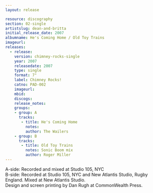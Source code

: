 ```yaml
---
layout: release

resource: discography
section: 02-single
artistslug: dean-and-britta
initial_release_date: 2007
albumname: He's Coming Home / Old Toy Trains
imageurl:
releases:
  - release: 
    version: chimney-rocks-single
    year: 2007
    releasedate: 2007
    type: single
    format: 7"
    label: Chimney Rocks!
    catno: PAD-002
    imageurl:
    mbid: 
    discogs: 
    release_notes:
    groups:
    - group: A
      tracks:
       - title: He's Coming Home
         notes:
         author: The Wailers
    - group: B
      tracks:
       - title: Old Toy Trains
         notes: Sonic Boom mix
         author: Roger Miller
---
```

A-side: Recorded and mixed at Studio 105, NYC  
B-side: Recorded at Studio 105, NYC and New Atlantis Studio, Rugby England. Mixed at New Atlantis Studio.  
Design and screen printing by Dan Rugh at CommonWealth Press. 
